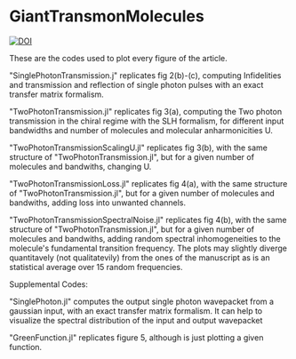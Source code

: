 # GiantTransmonMolecules

[![DOI](https://zenodo.org/badge/DOI/10.5281/zenodo.15829677.svg)](https://doi.org/10.5281/zenodo.15829677)

These are the codes used to plot every figure of the article.

"SinglePhotonTransmission.j" replicates fig 2(b)-(c), computing Infidelities and transmission and reflection of single photon pulses with an exact transfer matrix formalism.

"TwoPhotonTransmission.jl" replicates fig 3(a), computing the Two photon transmission in the chiral regime with the SLH formalism, for different input bandwidths and number of molecules and molecular anharmonicities U.

"TwoPhotonTransmissionScalingU.jl" replicates fig 3(b), with the same structure of "TwoPhotonTransmission.jl", but for a given number of molecules and bandwiths, changing U.

"TwoPhotonTransmissionLoss.jl" replicates fig 4(a), with the same structure of "TwoPhotonTransmission.jl",  but for a given number of molecules and bandwiths, adding loss into unwanted channels.

"TwoPhotonTransmissionSpectralNoise.jl" replicates fig 4(b), with the same structure of "TwoPhotonTransmission.jl",  but for a given number of molecules and bandwiths, adding random spectral inhomogeneities to the molecule's fundamental transition frequency. The plots may slightly diverge quantitavely (not qualitatevily) from the ones of the manuscript as is an statistical average over 15 random frequencies.

Supplemental Codes:

"SinglePhoton.jl" computes the output single photon wavepacket from a gaussian input, with an exact transfer matrix formalism. It can help to visualize the spectral distribution of the input and output wavepacket

"GreenFunction.jl" replicates figure 5, although is just plotting a given function.
